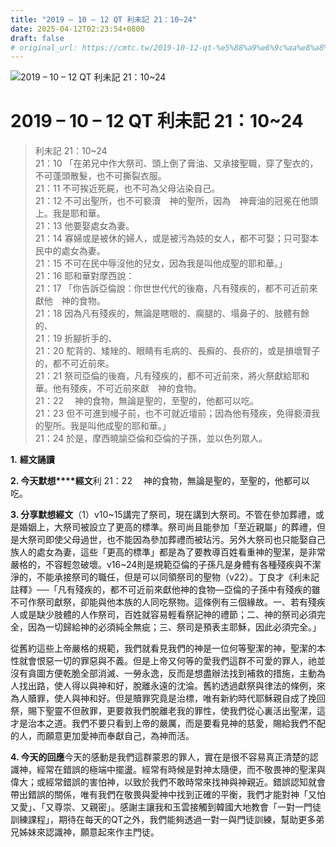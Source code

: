 ```yaml
---
title: "2019 – 10 – 12 QT 利未記 21：10~24"
date: 2025-04-12T02:23:54+0800
draft: false
# original_url: https://cmtc.tw/2019-10-12-qt-%e5%88%a9%e6%9c%aa%e8%a8%98-21%ef%bc%9a1024
---
```


![2019 – 10 – 12 QT 利未記 21：10~24](/images/qt.jpg   "2019 – 10 – 12 QT 利未記 21：10~24")

# 2019 – 10 – 12 QT 利未記 21：10~24

> 利未記 21：10~24  
> 21：10 「在弟兄中作大祭司、頭上倒了膏油、又承接聖職，穿了聖衣的，不可蓬頭散髮，也不可撕裂衣服。  
> 21：11 不可挨近死屍，也不可為父母沾染自己。  
> 21：12 不可出聖所，也不可褻瀆　神的聖所，因為　神膏油的冠冕在他頭上。我是耶和華。  
> 21：13 他要娶處女為妻。  
> 21：14 寡婦或是被休的婦人，或是被污為妓的女人，都不可娶；只可娶本民中的處女為妻。  
> 21：15 不可在民中辱沒他的兒女，因為我是叫他成聖的耶和華。」  
> 21：16 耶和華對摩西說：  
> 21：17 「你告訴亞倫說：你世世代代的後裔，凡有殘疾的，都不可近前來獻他　神的食物。  
> 21：18 因為凡有殘疾的，無論是瞎眼的、瘸腿的、塌鼻子的、肢體有餘的、  
> 21：19 折腳折手的、  
> 21：20 駝背的、矮矬的、眼睛有毛病的、長癬的、長疥的，或是損壞腎子的，都不可近前來。  
> 21：21 祭司亞倫的後裔，凡有殘疾的，都不可近前來，將火祭獻給耶和華。他有殘疾，不可近前來獻　神的食物。  
> 21：22 　神的食物，無論是聖的，至聖的，他都可以吃。  
> 21：23 但不可進到幔子前，也不可就近壇前；因為他有殘疾，免得褻瀆我的聖所。我是叫他成聖的耶和華。」  
> 21：24 於是，摩西曉諭亞倫和亞倫的子孫，並以色列眾人。

**1.** **經文誦讀**

**2. 今天默想****經文**利 21：22 　神的食物，無論是聖的，至聖的，他都可以吃。

**3. 分享默想經文**（1）v10~15講完了祭司，現在講到大祭司。不管在參加葬禮，或是婚姻上，大祭司被設立了更高的標準。祭司尚且能參加「至近親屬」的葬禮，但是大祭司即使父母過世，也不能因為參加葬禮而被玷污。另外大祭司也只能娶自己族人的處女為妻，這些「更高的標準」都是為了要教導百姓看重神的聖潔，是非常嚴格的，不容輕忽破壞。v16~24則是規範亞倫的子孫凡是身體有各種殘疾與不潔淨的，不能承接祭司的職任，但是可以同領祭司的聖物（v22）。丁良才《利未記註釋》──「凡有殘疾的，都不可近前來獻他神的食物—亞倫的子孫中有殘疾的雖不可作祭司獻祭，卻能與他本族的人同吃祭物。這條例有三個緣故。一、若有殘疾人或是缺少肢體的人作祭司，百姓就容易輕看祭記神的禮節；二、神的祭司必須完全，因為一切歸給神的必須純全無疵；三、祭司是預表主耶穌，因此必須完全。」

從舊約這些上帝嚴格的規範，我們就看見我們的神是一位何等聖潔的神，聖潔的本性就會恨惡一切的罪惡與不義。但是上帝又何等的愛我們這群不可愛的罪人，祂並沒有貪圖方便乾脆全部消滅、一勞永逸，反而是想盡辦法找到補救的措施，主動為人找出路，使人得以與神和好，脫離永遠的沈淪。舊約透過獻祭與律法的條例，來為人贖罪，使人與神和好。但是贖罪究竟是治標，唯有新約時代耶穌親自成了挽回祭，賜下聖靈不但赦罪，更要救我們脫離老我的罪性，使我們從心裏活出聖潔，這才是治本之道。我們不要只看到上帝的嚴厲，而是要看見神的慈愛，賜給我們不配的人，而願意更加愛神而奉獻自己，為神而活。

**4. 今天的回應**今天的感動是我們這群蒙恩的罪人，實在是很不容易真正清楚的認識神，經常在錯誤的極端中擺盪。經常有時候是對神太隨便，而不敬畏神的聖潔與偉大；或經常錯誤的害怕神，以致於我們不敢時常來找神與神親近。錯誤認知就會帶出錯誤的關係，唯有我們在敬畏與愛神中找到正確的平衡，我們才能對神「又怕又愛」、「又尊崇、又親密」。感謝主讓我和玉雲接觸到韓國大地教會「一對一門徒訓練課程」，期待在每天的QT之外，我們能夠透過一對一與門徒訓練，幫助更多弟兄姊妹來認識神，願意起來作主門徒。